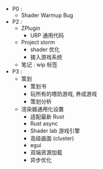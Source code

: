 - P0 : 
	- Shader Warmup Bug
- P2 : 
	- ZPlugin
		- URP 通用代码
	- Project storm
		- shader 优化
		- 接入游戏系统
	- 笔记 : wip 标签
- P3 : 
	- 策划
		- 策划书
		- 玩所有的塔防游戏, 养成游戏
		- 策划分析
	- 渲染器通用化设置 
		- 适配最新 Rust
		- Rust async
		- Shader lab 游戏引擎
		- 高级画面 (cluster)
		- egui
		- 双端资源加载
		- 异步优化